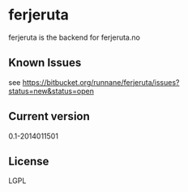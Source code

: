 ferjeruta
=========

ferjeruta is the backend for ferjeruta.no

Known Issues
----
see https://bitbucket.org/runnane/ferjeruta/issues?status=new&status=open

Current version
----

0.1-2014011501

License
----

LGPL
